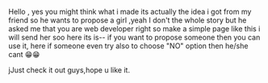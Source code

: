 Hello ,
yes you might think what i made its actually the idea i got from my friend so he wants to propose a girl ,yeah I don't the whole story but he asked me that you are web developer right so make a  simple page like this i will send her soo 
here its is-- if you want to propose someone then you can use it, here if someone even try also to choose "NO" option then he/she cant  😁😁

jJust check it out guys,hope u like it.
